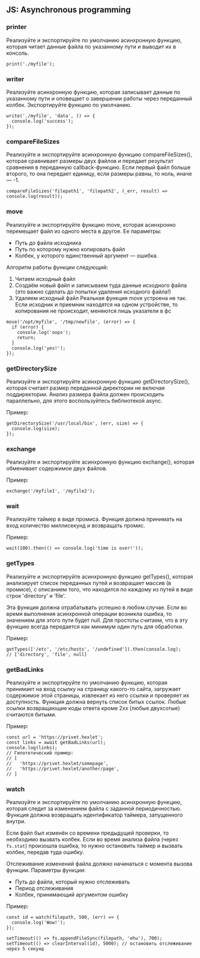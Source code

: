 ## JS: Asynchronous programming

### printer
Реализуйте и экспортируйте по умолчанию асинхронную функцию, которая читает данные файла по указанному пути и выводит их в консоль.

```
print('./myfile');
```

### writer
Реализуйте асинхронную функцию, которая записывает данные по указанному пути и оповещает о завершении работы через переданный колбек. Экспортируйте функцию по умолчанию.

```
write('./myfile', 'data', () => {
  console.log('success');
});
```

### compareFileSizes
Реализуйте и экспортируйте асинхронную функцию compareFileSizes(), которая сравнивает размеры двух файлов и передает результат сравнения в переданную callback-функцию. Если первый файл больше второго, то она передает единицу, если размеры равны, то ноль, иначе — -1.

```
compareFileSizes('filepath1', 'filepath2', (_err, result) => console.log(result));
```

### move
Реализуйте и экспортируйте функцию move, которая асинхронно перемещает файл из одного места в другое. Ее параметры:
* Путь до файла исходника
* Путь по которому нужно копировать файл
* Колбек, у которого единственный аргумент — ошибка.

Алгоритм работы функции следующий:
1. Читаем исходный файл
2. Создаём новый файл и записываем туда данные исходного файла (это важно сделать до попытки удаления исходного файла!)
3. Удаляем исходный файл
Реальная функция move устроена не так. Если исходник и приемник находятся на одном устройстве, то копирования не происходит, меняются лишь указатели в фс

```
move('/opt/myfile', '/tmp/newfile', (error) => {
  if (error) {
    console.log('oops');
    return;
  }
  console.log('yes!');
});
```

### getDirectorySize
Реализуйте и экспортируйте асинхронную функцию getDirectorySize(), которая считает размер переданной директории не включая поддиректории. Анализ размера файла должен происходить параллельно, для этого воспользуйтесь библиотекой async.

Пример:
```
getDirectorySize('/usr/local/bin', (err, size) => {
  console.log(size);
});
```

### exchange
Реализуйте и экспортируйте асинхронную функцию exchange(), которая обменивает содержимое двух файлов.

Пример:
```
exchange('/myfile1', '/myfile2');
```

### wait
Реализуйте таймер в виде промиса. Функция должна принимать на вход количество миллисекунд и возвращать промис.

Пример:
```
wait(100).then(() => console.log('time is over!'));
```

### getTypes
Реализуйте и экспортируйте асинхронную функцию getTypes(), которая анализирует список переданных путей и возвращает массив (в промисе), с описанием того, что находится по каждому из путей в виде строк 'directory' и 'file'.

Эта функция должна отрабатывать успешно в любом случае. Если во время выполнения асинхронной операции возникла ошибка, то значением для этого пути будет null. Для простоты считаем, что в эту функцию всегда передается как минимум один путь для обработки.

Пример:
```
getTypes(['/etc', '/etc/hosts', '/undefined']).then(console.log);
// ['directory', 'file', null]
```

### getBadLinks
Реализуйте и экспортируйте по умолчанию функцию, которая принимает на вход ссылку на страницу какого-то сайта, загружает содержимое этой страницы, извлекает из него ссылки и проверяет их доступность. Функция должна вернуть список битых ссылок. Любые ссылки возвращающие коды ответа кроме 2xx (любые двухсотые) считаются битыми.

Пример:
```
const url = 'https://privet.hexlet';
const links = await getBadLinks(url);
console.log(links);
// Гипотетический пример:
// [
//   'https://privet.hexlet/somepage',
//   'https://privet.hexlet/another/page',
// ]
```

### watch
Реализуйте и экспортируйте по умолчанию асинхронную функцию, которая следит за изменением файла с заданной периодичностью. Функция должна возвращать идентификатор таймера, запущенного внутри.

Если файл был изменён со времени предыдущей проверки, то необходимо вызвать колбек. Если во время анализа файла (через `fs.stat`) произошла ошибка, то нужно остановить таймер и вызвать колбек, передав туда ошибку.

Отслеживание изменений файла должно начинаться с момента вызова функции. Параметры функции:
* Путь до файла, который нужно отслеживать
* Период отслеживания
* Колбек, принимающий аргументом ошибку

Пример:
```
const id = watch(filepath, 500, (err) => {
  console.log('Wow!');
});
 
setTimeout(() => fs.appendFileSync(filepath, 'ehu'), 700);
setTimeout(() => clearInterval(id), 5000); // остановить отслеживание через 5 секунд

```